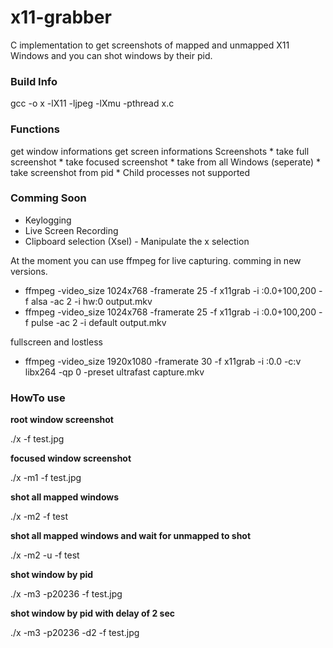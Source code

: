 # x11-grabber
C implementation to get screenshots of mapped and unmapped X11 Windows and you can shot windows by their pid.

### Build Info
gcc -o x -lX11 -ljpeg -lXmu -pthread x.c


### Functions 

get window informations
get screen informations
Screenshots
    * take full screenshot
    * take focused screenshot
    * take from all Windows (seperate)
    * take screenshot from pid
        * Child processes not supported

### Comming Soon 
 * Keylogging
 * Live Screen Recording
 * Clipboard selection (Xsel) - Manipulate the x selection

At the moment you can use ffmpeg for live capturing. comming in new versions.

   
* ffmpeg -video_size 1024x768 -framerate 25 -f x11grab -i :0.0+100,200 -f alsa -ac 2 -i hw:0 output.mkv
* ffmpeg -video_size 1024x768 -framerate 25 -f x11grab -i :0.0+100,200 -f pulse -ac 2 -i default output.mkv
 
fullscreen and lostless
* ffmpeg -video_size 1920x1080 -framerate 30 -f x11grab -i :0.0 -c:v libx264 -qp 0 -preset ultrafast capture.mkv
     
### HowTo use
 
**root window screenshot**

./x -f test.jpg
 
**focused window screenshot**

./x -m1 -f test.jpg
 
**shot all mapped windows**

./x -m2 -f test
 
**shot all mapped windows and wait for unmapped to shot**

./x -m2 -u -f test

**shot window by pid**

./x -m3 -p20236 -f test.jpg
 
**shot window by pid with delay of 2 sec**

./x -m3 -p20236 -d2 -f test.jpg
